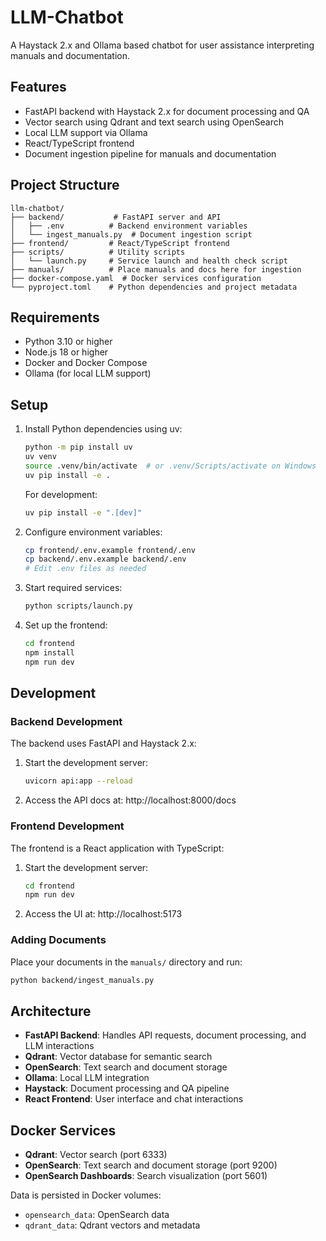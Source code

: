 # LLM-Chatbot

A Haystack 2.x and Ollama based chatbot for user assistance interpreting manuals and documentation.

## Features

- FastAPI backend with Haystack 2.x for document processing and QA
- Vector search using Qdrant and text search using OpenSearch
- Local LLM support via Ollama
- React/TypeScript frontend
- Document ingestion pipeline for manuals and documentation

## Project Structure

```
llm-chatbot/
├── backend/           # FastAPI server and API
│   ├── .env          # Backend environment variables
│   └── ingest_manuals.py  # Document ingestion script
├── frontend/         # React/TypeScript frontend
├── scripts/          # Utility scripts
│   └── launch.py     # Service launch and health check script
├── manuals/          # Place manuals and docs here for ingestion
├── docker-compose.yaml  # Docker services configuration
└── pyproject.toml    # Python dependencies and project metadata
```

## Requirements

- Python 3.10 or higher
- Node.js 18 or higher
- Docker and Docker Compose
- Ollama (for local LLM support)

## Setup

1. Install Python dependencies using uv:
   ```bash
   python -m pip install uv
   uv venv
   source .venv/bin/activate  # or .venv/Scripts/activate on Windows
   uv pip install -e .
   ```

   For development:
   ```bash
   uv pip install -e ".[dev]"
   ```

2. Configure environment variables:
   ```bash
   cp frontend/.env.example frontend/.env
   cp backend/.env.example backend/.env
   # Edit .env files as needed
   ```

3. Start required services:
   ```bash
   python scripts/launch.py
   ```

4. Set up the frontend:
   ```bash
   cd frontend
   npm install
   npm run dev
   ```

## Development

### Backend Development

The backend uses FastAPI and Haystack 2.x:

1. Start the development server:
   ```bash
   uvicorn api:app --reload
   ```

2. Access the API docs at: http://localhost:8000/docs

### Frontend Development

The frontend is a React application with TypeScript:

1. Start the development server:
   ```bash
   cd frontend
   npm run dev
   ```

2. Access the UI at: http://localhost:5173

### Adding Documents

Place your documents in the `manuals/` directory and run:
```bash
python backend/ingest_manuals.py
```

## Architecture

- **FastAPI Backend**: Handles API requests, document processing, and LLM interactions
- **Qdrant**: Vector database for semantic search
- **OpenSearch**: Text search and document storage
- **Ollama**: Local LLM integration
- **Haystack**: Document processing and QA pipeline
- **React Frontend**: User interface and chat interactions

## Docker Services

- **Qdrant**: Vector search (port 6333)
- **OpenSearch**: Text search and document storage (port 9200)
- **OpenSearch Dashboards**: Search visualization (port 5601)

Data is persisted in Docker volumes:
- `opensearch_data`: OpenSearch data
- `qdrant_data`: Qdrant vectors and metadata
